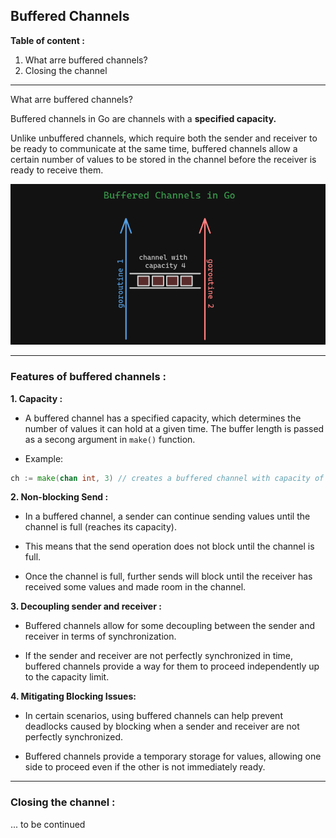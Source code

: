 ## Buffered Channels

**Table of content :**

1. What arre buffered channels?
2. Closing the channel

---

What arre buffered channels?

Buffered channels in Go are channels with a **specified capacity.**

Unlike unbuffered channels, which require both the sender and receiver to be ready to communicate at the same time, buffered channels allow a certain number of values to be stored in the channel before the receiver is ready to receive them.

![Buffered channels](https://github.com/amitsuthar69/assets/blob/main/Go/buffered-channels-go.png?raw=true)

---

### Features of buffered channels :

**1. Capacity :**

- A buffered channel has a specified capacity, which determines the number of values it can hold at a given time. The buffer length is passed as a secong argument in `make()` function.

- Example:

```go
ch := make(chan int, 3) // creates a buffered channel with capacity of 3.
```

**2. Non-blocking Send :**

- In a buffered channel, a sender can continue sending values until the channel is full (reaches its capacity).

- This means that the send operation does not block until the channel is full.

- Once the channel is full, further sends will block until the receiver has received some values and made room in the channel.

**3. Decoupling sender and receiver :**

- Buffered channels allow for some decoupling between the sender and receiver in terms of synchronization.

- If the sender and receiver are not perfectly synchronized in time, buffered channels provide a way for them to proceed independently up to the capacity limit.

**4. Mitigating Blocking Issues:**

- In certain scenarios, using buffered channels can help prevent deadlocks caused by blocking when a sender and receiver are not perfectly synchronized.

- Buffered channels provide a temporary storage for values, allowing one side to proceed even if the other is not immediately ready.

---

### Closing the channel :

... to be continued
